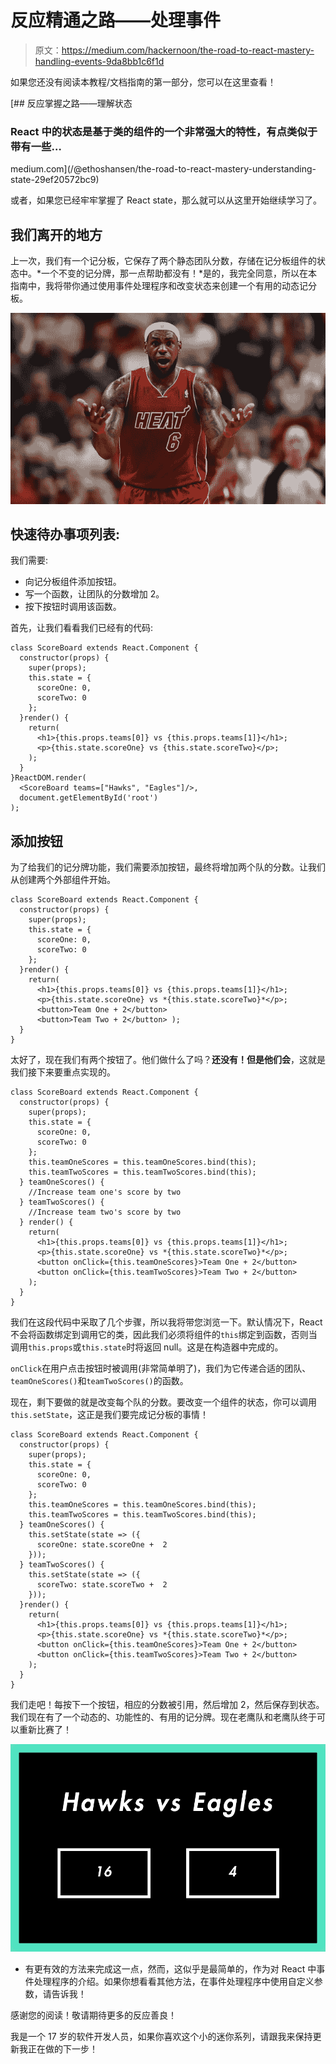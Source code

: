 # 反应精通之路——处理事件

> 原文：<https://medium.com/hackernoon/the-road-to-react-mastery-handling-events-9da8bb1c6f1d>

如果您还没有阅读本教程/文档指南的第一部分，您可以在这里查看！

[](/@ethoshansen/the-road-to-react-mastery-understanding-state-29ef20572bc9) [## 反应掌握之路——理解状态

### React 中的状态是基于类的组件的一个非常强大的特性，有点类似于带有一些…

medium.com](/@ethoshansen/the-road-to-react-mastery-understanding-state-29ef20572bc9) 

或者，如果您已经牢牢掌握了 React state，那么就可以从这里开始继续学习了。

## 我们离开的地方

上一次，我们有一个记分板，它保存了两个静态团队分数，存储在记分板组件的状态中。*一个不变的记分牌，那一点帮助都没有！*是的，我完全同意，所以在本指南中，我将带你通过使用事件处理程序和改变状态来创建一个有用的动态记分板。

![](img/0d6af01a7f1606dfb7d47df5eb99f70a.png)

## 快速待办事项列表:

我们需要:

*   向记分板组件添加按钮。
*   写一个函数，让团队的分数增加 2。
*   按下按钮时调用该函数。

首先，让我们看看我们已经有的代码:

```
class ScoreBoard extends React.Component {
  constructor(props) {
    super(props);
    this.state = {
      scoreOne: 0,
      scoreTwo: 0
    };
  }render() {
    return(
      <h1>{this.props.teams[0]} vs {this.props.teams[1]}</h1>;
      <p>{this.state.scoreOne} vs {this.state.scoreTwo}</p>;
    );
  }
}ReactDOM.render(
  <ScoreBoard teams=["Hawks", "Eagles"]/>,
  document.getElementById('root')
);
```

## 添加按钮

为了给我们的记分牌功能，我们需要添加按钮，最终将增加两个队的分数。让我们从创建两个外部组件开始。

```
class ScoreBoard extends React.Component {
  constructor(props) {
    super(props);
    this.state = {
      scoreOne: 0,
      scoreTwo: 0
    };
  }render() {
    return(
      <h1>{this.props.teams[0]} vs {this.props.teams[1]}</h1>;
      <p>{this.state.scoreOne} vs *{this.state.scoreTwo}*</p>;
      <button>Team One + 2</button>
      <button>Team Two + 2</button> );
  }
}
```

太好了，现在我们有两个按钮了。他们做什么了吗？**还没有！**但是他们**会**，这就是我们接下来要重点实现的。

```
class ScoreBoard extends React.Component {
  constructor(props) {
    super(props);
    this.state = {
      scoreOne: 0,
      scoreTwo: 0
    };
    this.teamOneScores = this.teamOneScores.bind(this);
    this.teamTwoScores = this.teamTwoScores.bind(this);
  } teamOneScores() {
    //Increase team one's score by two
  } teamTwoScores() {
    //Increase team two's score by two
  } render() {
    return(
      <h1>{this.props.teams[0]} vs {this.props.teams[1]}</h1>;
      <p>{this.state.scoreOne} vs *{this.state.scoreTwo}*</p>;
      <button onClick={this.teamOneScores}>Team One + 2</button>
      <button onClick={this.teamTwoScores}>Team Two + 2</button>
    );
  }
}
```

我们在这段代码中采取了几个步骤，所以我将带您浏览一下。默认情况下，React 不会将函数绑定到调用它的类，因此我们必须将组件的`this`绑定到函数，否则当调用`this.props`或`this.state`时将返回 null。这是在构造器中完成的。

`onClick`在用户点击按钮时被调用(非常简单明了)，我们为它传递合适的团队、`teamOneScores()`和`teamTwoScores()`的函数。

现在，剩下要做的就是改变每个队的分数。要改变一个组件的状态，你可以调用`this.setState`，这正是我们要完成记分板的事情！

```
class ScoreBoard extends React.Component {
  constructor(props) {
    super(props);
    this.state = {
      scoreOne: 0,
      scoreTwo: 0
    };
    this.teamOneScores = this.teamOneScores.bind(this);
    this.teamTwoScores = this.teamTwoScores.bind(this);
  } teamOneScores() {
    this.setState(state => ({
      scoreOne: state.scoreOne +  2
    }));
  } teamTwoScores() {
    this.setState(state => ({
      scoreTwo: state.scoreTwo +  2
    }));
  }render() {
    return(
      <h1>{this.props.teams[0]} vs {this.props.teams[1]}</h1>;
      <p>{this.state.scoreOne} vs *{this.state.scoreTwo}*</p>;
      <button onClick={this.teamOneScores}>Team One + 2</button>
      <button onClick={this.teamTwoScores}>Team Two + 2</button>
    );
  }
}
```

我们走吧！每按下一个按钮，相应的分数被引用，然后增加 2，然后保存到状态。我们现在有了一个动态的、功能性的、有用的记分牌。现在老鹰队和老鹰队终于可以重新比赛了！

![](img/2fcfe703139b1dd51644d5d3d29bdab9.png)

*   有更有效的方法来完成这一点，然而，这似乎是最简单的，作为对 React 中事件处理程序的介绍。如果你想看看其他方法，在事件处理程序中使用自定义参数，请告诉我！

感谢您的阅读！敬请期待更多的反应善良！

我是一个 17 岁的软件开发人员，如果你喜欢这个小的迷你系列，请跟我来保持更新我正在做的下一步！
